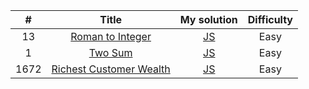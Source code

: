 | # | Title | My solution | Difficulty |
|:---:|:---:|:---:|:---:|
| 13 | [Roman to Integer](https://leetcode.com/problems/roman-to-integer/) | [JS](https://github.com/MstyslavDmytryk/LeetCode/blob/main/solutions/13_Roman%20to%20Integer.js) | Easy |
| 1 | [Two Sum](https://leetcode.com/problems/two-sum/) | [JS](https://github.com/MstyslavDmytryk/LeetCode/blob/main/solutions/1_Two%20Sum.js) | Easy |
| 1672 | [Richest Customer Wealth](https://leetcode.com/problems/richest-customer-wealth/) | [JS](https://github.com/MstyslavDmytryk/LeetCode/blob/main/solutions/1_Two%20Sum.js) | Easy |




